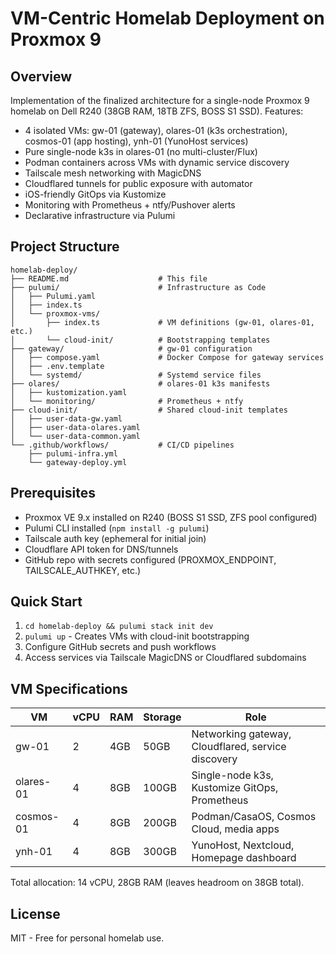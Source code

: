 # VM-Centric Homelab Deployment on Proxmox 9

## Overview
Implementation of the finalized architecture for a single-node Proxmox 9 homelab on Dell R240 (38GB RAM, 18TB ZFS, BOSS S1 SSD). Features:
- 4 isolated VMs: gw-01 (gateway), olares-01 (k3s orchestration), cosmos-01 (app hosting), ynh-01 (YunoHost services)
- Pure single-node k3s in olares-01 (no multi-cluster/Flux)
- Podman containers across VMs with dynamic service discovery
- Tailscale mesh networking with MagicDNS
- Cloudflared tunnels for public exposure with automator
- iOS-friendly GitOps via Kustomize
- Monitoring with Prometheus + ntfy/Pushover alerts
- Declarative infrastructure via Pulumi

## Project Structure
```
homelab-deploy/
├── README.md                    # This file
├── pulumi/                      # Infrastructure as Code
│   ├── Pulumi.yaml
│   ├── index.ts
│   └── proxmox-vms/
│       ├── index.ts             # VM definitions (gw-01, olares-01, etc.)
│       └── cloud-init/          # Bootstrapping templates
├── gateway/                     # gw-01 configuration
│   ├── compose.yaml             # Docker Compose for gateway services
│   ├── .env.template
│   └── systemd/                 # Systemd service files
├── olares/                      # olares-01 k3s manifests
│   ├── kustomization.yaml
│   └── monitoring/              # Prometheus + ntfy
├── cloud-init/                  # Shared cloud-init templates
│   ├── user-data-gw.yaml
│   ├── user-data-olares.yaml
│   └── user-data-common.yaml
└── .github/workflows/           # CI/CD pipelines
    ├── pulumi-infra.yml
    └── gateway-deploy.yml
```

## Prerequisites
- Proxmox VE 9.x installed on R240 (BOSS S1 SSD, ZFS pool configured)
- Pulumi CLI installed (`npm install -g pulumi`)
- Tailscale auth key (ephemeral for initial join)
- Cloudflare API token for DNS/tunnels
- GitHub repo with secrets configured (PROXMOX_ENDPOINT, TAILSCALE_AUTHKEY, etc.)

## Quick Start
1. `cd homelab-deploy && pulumi stack init dev`
2. `pulumi up` - Creates VMs with cloud-init bootstrapping
3. Configure GitHub secrets and push workflows
4. Access services via Tailscale MagicDNS or Cloudflared subdomains

## VM Specifications
| VM | vCPU | RAM | Storage | Role |
|----|------|-----|---------|------|
| gw-01 | 2 | 4GB | 50GB | Networking gateway, Cloudflared, service discovery |
| olares-01 | 4 | 8GB | 100GB | Single-node k3s, Kustomize GitOps, Prometheus |
| cosmos-01 | 4 | 8GB | 200GB | Podman/CasaOS, Cosmos Cloud, media apps |
| ynh-01 | 4 | 8GB | 300GB | YunoHost, Nextcloud, Homepage dashboard |

Total allocation: 14 vCPU, 28GB RAM (leaves headroom on 38GB total).

## License
MIT - Free for personal homelab use.